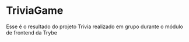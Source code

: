 # TriviaGame
Esse é o resultado do projeto Trivia realizado em grupo durante o módulo de frontend da Trybe
